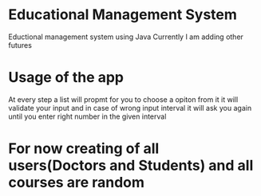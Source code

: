 # Educational Management System
Eductional management system using Java
Currently I am adding other futures

# Usage of the app
At every step a list will propmt for you to choose a opiton from it
it will validate your input and in case of wrong input interval it will ask you again until you enter right number in the given interval

# For now creating of all users(Doctors and Students) and all courses are random
